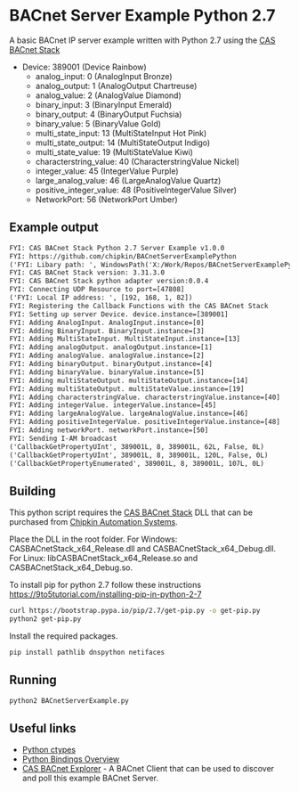 # BACnet Server Example Python 2.7

A basic BACnet IP server example written with Python 2.7 using the [CAS BACnet Stack](https://www.bacnetstack.com/)

- Device: 389001 (Device Rainbow)
  - analog_input: 0 (AnalogInput Bronze)
  - analog_output: 1 (AnalogOutput Chartreuse)
  - analog_value: 2 (AnalogValue Diamond)
  - binary_input: 3 (BinaryInput Emerald)
  - binary_output: 4 (BinaryOutput Fuchsia)
  - binary_value: 5 (BinaryValue Gold)
  - multi_state_input: 13 (MultiStateInput Hot Pink)
  - multi_state_output: 14 (MultiStateOutput Indigo)
  - multi_state_value: 19 (MultiStateValue Kiwi)
  - characterstring_value: 40 (CharacterstringValue Nickel)
  - integer_value: 45 (IntegerValue Purple)
  - large_analog_value: 46 (LargeAnalogValue Quartz)
  - positive_integer_value: 48 (PositiveIntegerValue Silver)
  - NetworkPort: 56 (NetworkPort Umber)

## Example output

```txt
FYI: CAS BACnet Stack Python 2.7 Server Example v1.0.0
FYI: https://github.com/chipkin/BACnetServerExamplePython
('FYI: Libary path: ', WindowsPath('X:/Work/Repos/BACnetServerExamplePython2.7/CASBACnetStack_x86_Debug.dll'))
FYI: CAS BACnet Stack version: 3.31.3.0
FYI: CAS BACnet Stack python adapter version:0.0.4
FYI: Connecting UDP Resource to port=[47808]
('FYI: Local IP address: ', [192, 168, 1, 82])
FYI: Registering the Callback Functions with the CAS BACnet Stack
FYI: Setting up server Device. device.instance=[389001]
FYI: Adding AnalogInput. AnalogInput.instance=[0]
FYI: Adding BinaryInput. BinaryInput.instance=[3]
FYI: Adding MultiStateInput. MultiStateInput.instance=[13]
FYI: Adding analogOutput. analogOutput.instance=[1]
FYI: Adding analogValue. analogValue.instance=[2]
FYI: Adding binaryOutput. binaryOutput.instance=[4]
FYI: Adding binaryValue. binaryValue.instance=[5]
FYI: Adding multiStateOutput. multiStateOutput.instance=[14]
FYI: Adding multiStateOutput. multiStateValue.instance=[19]
FYI: Adding characterstringValue. characterstringValue.instance=[40]
FYI: Adding integerValue. integerValue.instance=[45]
FYI: Adding largeAnalogValue. largeAnalogValue.instance=[46]
FYI: Adding positiveIntegerValue. positiveIntegerValue.instance=[48]
FYI: Adding networkPort. networkPort.instance=[50]
FYI: Sending I-AM broadcast
('CallbackGetPropertyUInt', 389001L, 8, 389001L, 62L, False, 0L)
('CallbackGetPropertyUInt', 389001L, 8, 389001L, 120L, False, 0L)
('CallbackGetPropertyEnumerated', 389001L, 8, 389001L, 107L, 0L)
```

## Building

This python script requires the [CAS BACnet Stack](https://www.bacnetstack.com/) DLL that can be purchased from [Chipkin Automation Systems](https://store.chipkin.com).

Place the DLL in the root folder. 
For Windows: CASBACnetStack_x64_Release.dll and CASBACnetStack_x64_Debug.dll.
For Linux: libCASBACnetStack_x64_Release.so and CASBACnetStack_x64_Debug.so.

To install pip for python 2.7 follow these instructions https://9to5tutorial.com/installing-pip-in-python-2-7

```bash
curl https://bootstrap.pypa.io/pip/2.7/get-pip.py -o get-pip.py
python2 get-pip.py
```

Install the required packages.

```bash
pip install pathlib dnspython netifaces
```

## Running

```bash
python2 BACnetServerExample.py

```

## Useful links

- [Python ctypes](https://docs.python.org/3/library/ctypes.html)
- [Python Bindings Overview](https://realpython.com/python-bindings-overview/)
- [CAS BACnet Explorer](https://store.chipkin.com/products/tools/cas-bacnet-explorer) - A BACnet Client that can be used to discover and poll this example BACnet Server.
